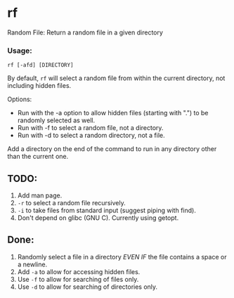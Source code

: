 # rf
Random File: Return a random file in a given directory

### Usage:

`rf [-afd] [DIRECTORY]`

By default, `rf` will select a random file from within the current directory, not including hidden files.

Options:
* Run with the -a option to allow hidden files (starting with ".") to be randomly selected as well.
* Run with -f to select a random file, not a directory.
* Run with -d to select a random directory, not a file.

Add a directory on the end of the command to run in any directory other than the current one.

## TODO:

1. Add man page.
2. `-r` to select a random file recursively.
3. `-i` to take files from standard input (suggest piping with find).
3. Don't depend on glibc (GNU C). Currently using getopt.

## Done:

1. Randomly select a file in a directory *EVEN IF* the file contains a space or a newline.
2. Add `-a` to allow for accessing hidden files.
3. Use `-f` to allow for searching of files only.
4. Use `-d` to allow for searching of directories only.
